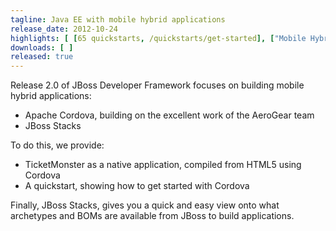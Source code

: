 ```yaml
---
tagline: Java EE with mobile hybrid applications
release_date: 2012-10-24
highlights: [ [65 quickstarts, /quickstarts/get-started], ["Mobile Hybrid", "http://community.jboss.org/wiki/GetStartedWithHybridApplicationFrameworks"], ["JBoss Stacks", /stack/stacks] ]
downloads: [ ]
released: true
---
```


Release 2.0 of JBoss Developer Framework focuses on building mobile hybrid applications:

* Apache Cordova, building on the excellent work of the AeroGear team
* JBoss Stacks

To do this, we provide:

* TicketMonster as a native application, compiled from HTML5 using Cordova
* A quickstart, showing how to get started with Cordova

Finally, JBoss Stacks, gives you a quick and easy view onto what archetypes and BOMs are available from JBoss to build applications.

